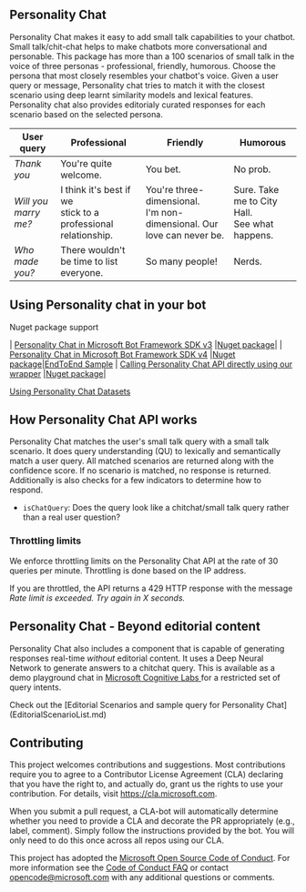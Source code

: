 
## Personality Chat
Personality Chat makes it easy to add small talk capabilities to your chatbot. Small talk/chit-chat helps to make chatbots more conversational and personable. This package has more than a 100 scenarios of small talk in the voice of three personas - professional, friendly, humorous. Choose the persona that most closely resembles your chatbot's voice.
Given a user query or message, Personality chat tries to match it with the closest scenario using deep learnt similarity models and lexical features. Personality chat also provides editorialy curated responses for each scenario based on the selected persona.

|User query        |Professional​ |Friendly​ |Humorous​ |
|---------|-----|------|------|
|*Thank you*​ |You're quite welcome.​ |You bet.​ |No prob.​ |
|*Will you marry me?*|I think it's best if we <br> stick to a professional relationship.​ |You're three-dimensional.<br> I'm non-dimensional. Our love can never be.​ |Sure. Take me to City Hall.<br> See what happens.​ |
|*Who made you?*|There wouldn't be time to list everyone.​ |So many people!​ |Nerds.​ |

## Using Personality chat in your bot

Nuget package support

| [Personality Chat in Microsoft Bot Framework SDK v3](CSharp/PersonalityChat-BotBuilderV3/README.md) |[Nuget package](https://www.nuget.org/packages/Microsoft.Bot.Builder.PersonalityChat/3.0.0-alpha-m1.0)|
| [Personality Chat in Microsoft Bot Framework SDK v4](CSharp/PersonalityChat/README.md) |[Nuget package](https://www.nuget.org/packages/Microsoft.Bot.Builder.PersonalityChat/4.0.0-alpha-m1.0)|[EndToEnd Sample](CSharp/EndToEndSamples/PersonalityChatWeatherBot)
| [Calling Personality Chat API directly using our wrapper](CSharp/Core/README.md) |[Nuget package](https://www.nuget.org/packages/Microsoft.Bot.Builder.PersonalityChat.Core/1.0.0-alpha-m1.0)|

[Using Personality Chat Datasets](https://github.com/Microsoft/BotBuilder-PersonalityChat/blob/master/CSharp/Datasets/README.md)

## How Personality Chat API works
Personality Chat matches the user's small talk query with a small talk scenario. It does query understanding (QU) to lexically and semantically match a user query.  All matched scenarios are returned along with the confidence score. If no scenario is matched, no response is returned. Additionally is also checks for a few indicators to determine how to respond.
* `isChatQuery`: Does the query look like a chitchat/small talk query rather than a real user question?


### Throttling limits
We enforce throttling limits on the Personality Chat API at the rate of 30 queries per minute. Throttling is done based on the IP address. 

If you are throttled, the API returns a 429 HTTP response with the message *Rate limit is exceeded. Try again in X seconds.*

## Personality Chat - Beyond editorial content
Personality Chat also includes a component that is capable of generating responses real-time *without* editorial content. It uses a Deep Neural Network to generate answers to a chitchat query. This is available as a demo playground chat in [Microsoft Cognitive Labs ](https://go.microsoft.com/fwlink/?linkid=872337&clcid=0x409) for a restricted set of query intents.

Check out the [Editorial Scenarios and sample query for Personality Chat] (EditorialScenarioList.md)


## Contributing

This project welcomes contributions and suggestions.  Most contributions require you to agree to a
Contributor License Agreement (CLA) declaring that you have the right to, and actually do, grant us
the rights to use your contribution. For details, visit https://cla.microsoft.com.

When you submit a pull request, a CLA-bot will automatically determine whether you need to provide
a CLA and decorate the PR appropriately (e.g., label, comment). Simply follow the instructions
provided by the bot. You will only need to do this once across all repos using our CLA.

This project has adopted the [Microsoft Open Source Code of Conduct](https://opensource.microsoft.com/codeofconduct/).
For more information see the [Code of Conduct FAQ](https://opensource.microsoft.com/codeofconduct/faq/) or
contact [opencode@microsoft.com](mailto:opencode@microsoft.com) with any additional questions or comments.
